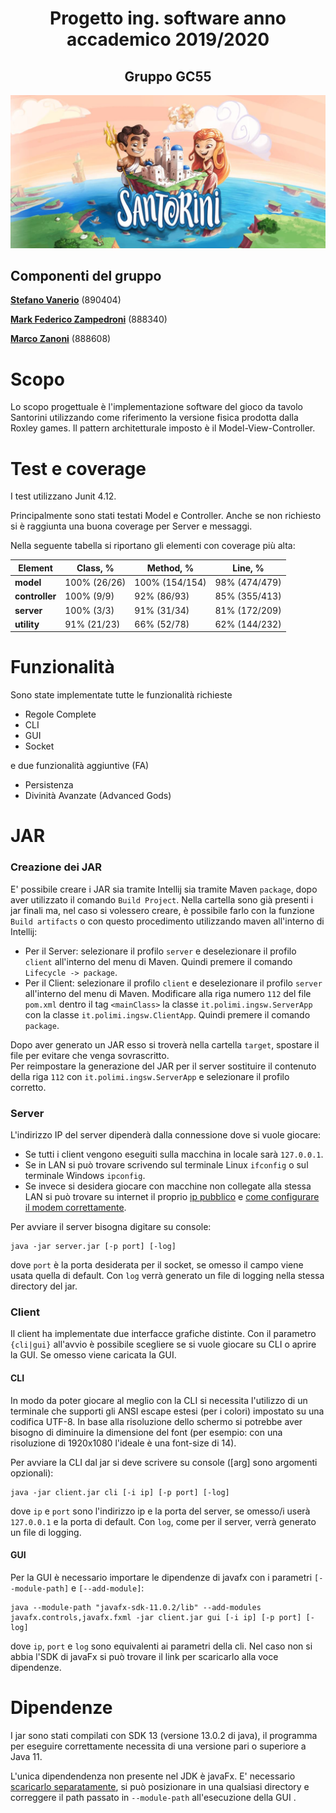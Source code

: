 <h1 align="center"><b>Progetto ing. software anno accademico 2019/2020</b></h1>
<h2 align="center">Gruppo GC55</h2>

![alt text](https://github.com/Mark-Zampedroni/ing-sw-2020-Vanerio-Zampedroni-Zanoni/blob/master/src/main/resources/Images/readmeTitle.JPG)

## Componenti del gruppo
[__Stefano Vanerio__](https://github.com/Stefano-Vanerio) (890404)

[__Mark Federico Zampedroni__](https://github.com/Mark-Zampedroni) (888340)

[__Marco Zanoni__](https://github.com/Marco-Zanoni) (888608)

# Scopo
Lo scopo progettuale è l'implementazione software del gioco da tavolo Santorini utilizzando come riferimento la versione fisica prodotta dalla Roxley games. Il pattern architetturale imposto è il Model-View-Controller.

# Test e coverage

I test utilizzano Junit 4.12.

Principalmente sono stati testati Model e Controller. Anche se non richiesto si è raggiunta una buona coverage per Server e messaggi.

Nella seguente tabella si riportano gli elementi con coverage più alta:

Element | Class, % | Method, % | Line, % |
--- | --- | --- | --- |
__model__ | 100% (26/26) | 100% (154/154) | 98% (474/479) |
__controller__ | 100% (9/9) | 92% (86/93) | 85% (355/413) |
__server__ | 100% (3/3) | 91% (31/34) | 81% (172/209) |
__utility__ | 91% (21/23) | 66% (52/78) | 62% (144/232) |

# Funzionalità
Sono state implementate tutte le funzionalità richieste
- Regole Complete
- CLI
- GUI
- Socket

e due funzionalità aggiuntive (FA)

- Persistenza
- Divinità Avanzate (Advanced Gods)

# JAR
### Creazione dei JAR
E' possibile creare i JAR sia tramite Intellij sia tramite Maven `package`, dopo aver utilizzato il comando `Build Project`.
Nella cartella sono già presenti i jar finali ma, nel caso si volessero creare, è possibile farlo con la funzione `Build artifacts` o con questo procedimento utilizzando maven all'interno di Intellij:
- Per il Server: selezionare il profilo `server` e deselezionare il profilo `client` all'interno del menu di Maven. 
Quindi premere il comando `Lifecycle -> package`.
- Per il Client: selezionare il profilo `client` e deselezionare il profilo `server` all'interno del menu di Maven. Modificare alla riga numero `112` del file `pom.xml` dentro il tag `<mainClass>` la classe `it.polimi.ingsw.ServerApp` con la classe `it.polimi.ingsw.ClientApp`. 
Quindi premere il comando `package`.
  
Dopo aver generato un JAR esso si troverà nella cartella `target`, spostare il file per evitare che venga sovrascritto.  
Per reimpostare la generazione del JAR per il server sostituire il contenuto della riga `112` con `it.polimi.ingsw.ServerApp` e selezionare il profilo corretto.
  
### Server
L'indirizzo IP del server dipenderà dalla connessione dove si vuole giocare:
- Se tutti i client vengono eseguiti sulla macchina in locale sarà `127.0.0.1`.
- Se in LAN si può trovare scrivendo sul terminale Linux `ifconfig` o sul terminale Windows `ipconfig`. 
- Se invece si desidera giocare con macchine non collegate alla stessa LAN si può trovare su internet il proprio [ip pubblico](https://www.whatismyip.com/it/) e [come configurare il modem correttamente](https://portforward.com/).

Per avviare il server bisogna digitare su console:
```
java -jar server.jar [-p port] [-log]
```
dove `port` è la porta desiderata per il socket, se omesso il campo viene usata quella di default. Con `log` verrà generato un file di logging nella stessa directory del jar.

### Client
Il client ha implementate due interfacce grafiche distinte. Con il parametro `{cli|gui}` all'avvio è possibile scegliere se si vuole giocare su CLI o aprire la GUI. Se omesso viene caricata la GUI.

#### CLI

In modo da poter giocare al meglio con la CLI si necessita l'utilizzo di un terminale che supporti gli ANSI escape estesi (per i colori) impostato su una codifica UTF-8. In base alla risoluzione dello schermo si potrebbe aver bisogno di diminuire la dimensione del font (per esempio: con una risoluzione di 1920x1080 l'ideale è una font-size di 14).

Per avviare la CLI dal jar si deve scrivere su console ([arg] sono argomenti opzionali):
```
java -jar client.jar cli [-i ip] [-p port] [-log]
```
dove `ip` e `port` sono  l'indirizzo ip e la porta del server, se omesso/i userà `127.0.0.1` e la porta di default. Con `log`, come per il server, verrà generato un file di logging.

#### GUI
Per la GUI è necessario importare le dipendenze di javafx con i parametri `[--module-path]` e `[--add-module]`:

```
java --module-path "javafx-sdk-11.0.2/lib" --add-modules javafx.controls,javafx.fxml -jar client.jar gui [-i ip] [-p port] [-log]
```
dove `ip`, `port` e `log` sono equivalenti ai parametri della cli. Nel caso non si abbia l'SDK di javaFx si può trovare il link per scaricarlo alla voce dipendenze.

# Dipendenze
I jar sono stati compilati con SDK 13 (versione 13.0.2 di java), il programma per eseguire correttamente necessita di una versione pari o superiore a Java 11.

L'unica dipendendenza non presente nel JDK è javaFx. E' necessario [scaricarlo separatamente](https://openjfx.io/), si può posizionare in una qualsiasi directory e correggere il path passato in `--module-path` all'esecuzione della GUI .



